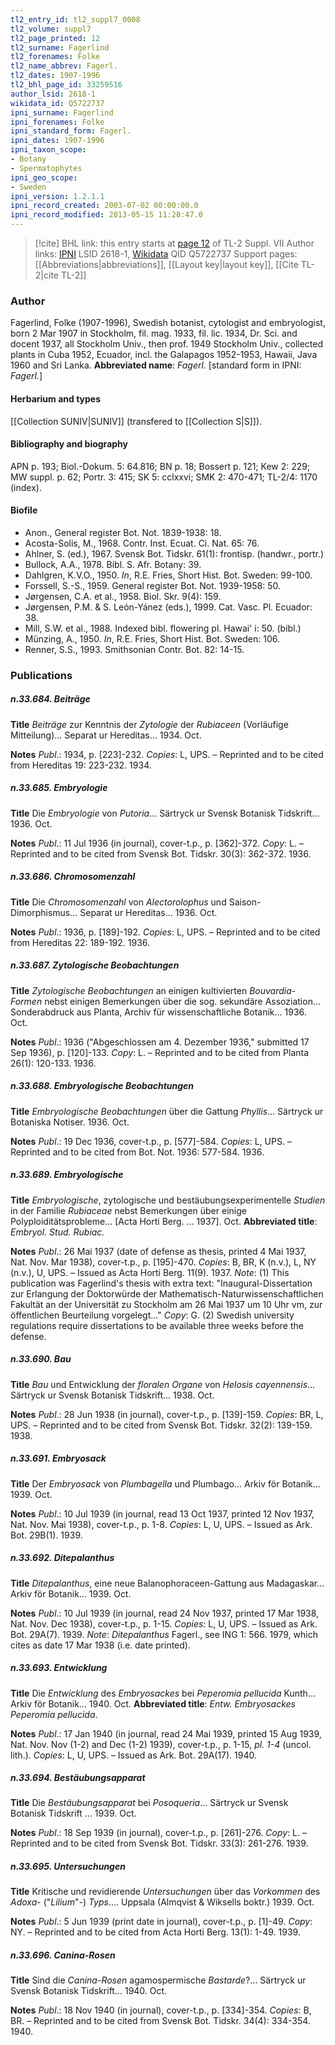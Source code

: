 ```yaml
---
tl2_entry_id: tl2_suppl7_0008
tl2_volume: suppl7
tl2_page_printed: 12
tl2_surname: Fagerlind
tl2_forenames: Folke
tl2_name_abbrev: Fagerl.
tl2_dates: 1907-1996
tl2_bhl_page_id: 33259516
author_lsid: 2618-1
wikidata_id: Q5722737
ipni_surname: Fagerlind
ipni_forenames: Folke
ipni_standard_form: Fagerl.
ipni_dates: 1907-1996
ipni_taxon_scope: 
- Botany
- Spermatophytes
ipni_geo_scope: 
- Sweden
ipni_version: 1.2.1.1
ipni_record_created: 2003-07-02 00:00:00.0
ipni_record_modified: 2013-05-15 11:28:47.0
---
```


> [!cite] BHL link: this entry starts at [page 12](https://www.biodiversitylibrary.org/page/33259516) of TL-2 Suppl. VII
> Author links: [IPNI](https://www.ipni.org/a/2618-1) LSID 2618-1, [Wikidata](https://www.wikidata.org/wiki/Q5722737) QID Q5722737
> Support pages: [[Abbreviations|abbreviations]], [[Layout key|layout key]], [[Cite TL-2|cite TL-2]]

### Author

Fagerlind, Folke (1907-1996), Swedish botanist, cytologist and embryologist, born 2 Mar 1907 in Stockholm, fil. mag. 1933, fil. lic. 1934, Dr. Sci. and docent 1937, all Stockholm Univ., then prof. 1949 Stockholm Univ., collected plants in Cuba 1952, Ecuador, incl. the Galapagos 1952-1953, Hawaii, Java 1960 and Sri Lanka. 
**Abbreviated name**: *Fagerl.* \[standard form in IPNI: *Fagerl.*\]

#### Herbarium and types

[[Collection SUNIV|SUNIV]] (transfered to [[Collection S|S]]).

#### Bibliography and biography

APN p. 193; Biol.-Dokum. 5: 64.816; BN p. 18; Bossert p. 121; Kew 2: 229; MW suppl. p. 62; Portr. 3: 415; SK 5: cclxxvi; SMK 2: 470-471; TL-2/4: 1170 (index).

#### Biofile

- Anon., General register Bot. Not. 1839-1938: 18.
- Acosta-Solis, M., 1968. Contr. Inst. Ecuat. Ci. Nat. 65: 76.
- Ahlner, S. (ed.), 1967. Svensk Bot. Tidskr. 61(1): frontisp. (handwr., portr.)
- Bullock, A.A., 1978. Bibl. S. Afr. Botany: 39.
- Dahlgren, K.V.O., 1950. *In*, R.E. Fries, Short Hist. Bot. Sweden: 99-100.
- Forssell, S.-S., 1959. General register Bot. Not. 1939-1958: 50.
- Jørgensen, C.A. et al., 1958. Biol. Skr. 9(4): 159.
- Jørgensen, P.M. & S. León-Yánez (eds.), 1999. Cat. Vasc. Pl. Ecuador: 38.
- Mill, S.W. et al., 1988. Indexed bibl. flowering pl. Hawai' i: 50. (bibl.)
- Münzing, A., 1950. *In*, R.E. Fries, Short Hist. Bot. Sweden: 106.
- Renner, S.S., 1993. Smithsonian Contr. Bot. 82: 14-15.

### Publications

##### n.33.684. Beiträge

**Title**
*Beiträge* zur Kenntnis der *Zytologie* der *Rubiaceen* (Vorläufige Mitteilung)... Separat ur Hereditas... 1934. Oct.

**Notes**
*Publ*.: 1934, p. \[223\]-232. *Copies*: L, UPS. – Reprinted and to be cited from Hereditas 19: 223-232. 1934.

##### n.33.685. Embryologie

**Title**
Die *Embryologie* von *Putoria*... Särtryck ur Svensk Botanisk Tidskrift... 1936. Oct.

**Notes**
*Publ*.: 11 Jul 1936 (in journal), cover-t.p., p. \[362\]-372. *Copy*: L. – Reprinted and to be cited from Svensk Bot. Tidskr. 30(3): 362-372. 1936.

##### n.33.686. Chromosomenzahl

**Title**
Die *Chromosomenzahl* von *Alectorolophus* und Saison-Dimorphismus... Separat ur Hereditas... 1936. Oct.

**Notes**
*Publ*.: 1936, p. \[189\]-192. *Copies*: L, UPS. – Reprinted and to be cited from Hereditas 22: 189-192. 1936.

##### n.33.687. Zytologische Beobachtungen

**Title**
*Zytologische Beobachtungen* an einigen kultivierten *Bouvardia-Formen* nebst einigen Bemerkungen über die sog. sekundäre Assoziation... Sonderabdruck aus Planta, Archiv für wissenschaftliche Botanik... 1936. Oct.

**Notes**
*Publ*.: 1936 ("Abgeschlossen am 4. Dezember 1936," submitted 17 Sep 1936), p. \[120\]-133.
*Copy*: L. – Reprinted and to be cited from Planta 26(1): 120-133. 1936.

##### n.33.688. Embryologische Beobachtungen

**Title**
*Embryologische Beobachtungen* über die Gattung *Phyllis*... Särtryck ur Botaniska Notiser. 1936. Oct.

**Notes**
*Publ*.: 19 Dec 1936, cover-t.p., p. \[577\]-584. *Copies*: L, UPS. – Reprinted and to be cited from Bot. Not. 1936: 577-584. 1936.

##### n.33.689. Embryologische

**Title**
*Embryologische*, zytologische und bestäubungsexperimentelle *Studien* in der Familie *Rubiaceae* nebst Bemerkungen über einige Polyploiditätsprobleme... \[Acta Horti Berg. ... 1937\]. Oct.
**Abbreviated title**: *Embryol. Stud. Rubiac.*

**Notes**
*Publ*.: 26 Mai 1937 (date of defense as thesis, printed 4 Mai 1937, Nat. Nov. Mar 1938), cover-t.p., p. \[195\]-470. *Copies*: B, BR, K (n.v.), L, NY (n.v.), U, UPS. – Issued as Acta Horti Berg. 11(9). 1937.
*Note*: (1) This publication was Fagerlind's thesis with extra text: "Inaugural-Dissertation zur Erlangung der Doktorwürde der Mathematisch-Naturwissenschaftlichen Fakultät an der Universität zu Stockholm am 26 Mai 1937 um 10 Uhr vm, zur öffentlichen Beurteilung vorgelegt..." *Copy*: G. (2) Swedish university regulations require dissertations to be available three weeks before the defense.

##### n.33.690. Bau

**Title**
*Bau* und Entwicklung der *floralen Organe* von *Helosis cayennensis*... Särtryck ur Svensk Botanisk Tidskrift... 1938. Oct.

**Notes**
*Publ*.: 28 Jun 1938 (in journal), cover-t.p., p. \[139\]-159. *Copies*: BR, L, UPS. – Reprinted and to be cited from Svensk Bot. Tidskr. 32(2): 139-159. 1938.

##### n.33.691. Embryosack

**Title**
Der *Embryosack* von *Plumbagella* und Plumbago... Arkiv för Botanik... 1939. Oct.

**Notes**
*Publ*.: 10 Jul 1939 (in journal, read 13 Oct 1937, printed 12 Nov 1937, Nat. Nov. Mai 1938), cover-t.p., p. 1-8. *Copies*: L, U, UPS. – Issued as Ark. Bot. 29B(1). 1939.

##### n.33.692. Ditepalanthus

**Title**
*Ditepalanthus*, eine neue Balanophoraceen-Gattung aus Madagaskar... Arkiv för Botanik... 1939. Oct.

**Notes**
*Publ*.: 10 Jul 1939 (in journal, read 24 Nov 1937, printed 17 Mar 1938, Nat. Nov. Dec 1938), cover-t.p., p. 1-15. *Copies*: L, U, UPS. – Issued as Ark. Bot. 29A(7). 1939.
*Note*: *Ditepalanthus* Fagerl., see ING 1: 566. 1979, which cites as date 17 Mar 1938 (i.e. date printed).

##### n.33.693. Entwicklung

**Title**
Die *Entwicklung* des *Embryosackes* bei *Peperomia pellucida* Kunth... Arkiv för Botanik... 1940. Oct.
**Abbreviated title**: *Entw. Embryosackes Peperomia pellucida*.

**Notes**
*Publ*.: 17 Jan 1940 (in journal, read 24 Mai 1939, printed 15 Aug 1939, Nat. Nov. Nov (1-2) and Dec (1-2) 1939), cover-t.p., p. 1-15, *pl. 1-4* (uncol. lith.). *Copies*: L, U, UPS. – Issued as Ark. Bot. 29A(17). 1940.

##### n.33.694. Bestäubungsapparat

**Title**
Die *Bestäubungsapparat* bei *Posoqueria*... Särtryck ur Svensk Botanisk Tidskrift ... 1939. Oct.

**Notes**
*Publ*.: 18 Sep 1939 (in journal), cover-t.p., p. \[261\]-276. *Copy*: L. – Reprinted and to be cited from Svensk Bot. Tidskr. 33(3): 261-276. 1939.

##### n.33.695. Untersuchungen

**Title**
Kritische und revidierende *Untersuchungen* über das *Vorkommen* des *Adoxa*- ("*Lilium*"-) *Typs*.... Uppsala (Almqvist & Wiksells boktr.) 1939. Oct.

**Notes**
*Publ*.: 5 Jun 1939 (print date in journal), cover-t.p., p. \[1\]-49. *Copy*: NY. – Reprinted and to be cited from Acta Horti Berg. 13(1): 1-49. 1939.

##### n.33.696. Canina-Rosen

**Title**
Sind die *Canina-Rosen* agamospermische *Bastarde*?... Särtryck ur Svensk Botanisk Tidskrift... 1940. Oct.

**Notes**
*Publ*.: 18 Nov 1940 (in journal), cover-t.p., p. \[334\]-354. *Copies*: B, BR. – Reprinted and to be cited from Svensk Bot. Tidskr. 34(4): 334-354. 1940.

